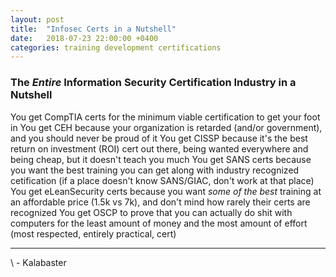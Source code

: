 ```yaml
---
layout: post
title:  "Infosec Certs in a Nutshell"
date:   2018-07-23 22:00:00 +0400
categories: training development certifications
---
```


### The *Entire* Information Security Certification Industry in a Nutshell

You get CompTIA certs for the minimum viable certification to get your foot in
You get CEH because your organization is retarded (and/or government), and you should never be proud of it
You get CISSP because it's the best return on investment (ROI) cert out there, being wanted everywhere and being cheap, but it doesn't teach you much
You get SANS certs because you want the best training you can get along with industry recognized cetification (if a place doesn't know SANS/GIAC, don't work at that place)
You get eLeanSecurity certs because you want *some of the best* training at an affordable price (1.5k vs 7k), and don't mind how rarely their certs are recognized
You get OSCP to prove that you can actually do shit with computers for the least amount of money and the most amount of effort (most respected, entirely practical, cert)

---
 \\
\- Kalabaster

